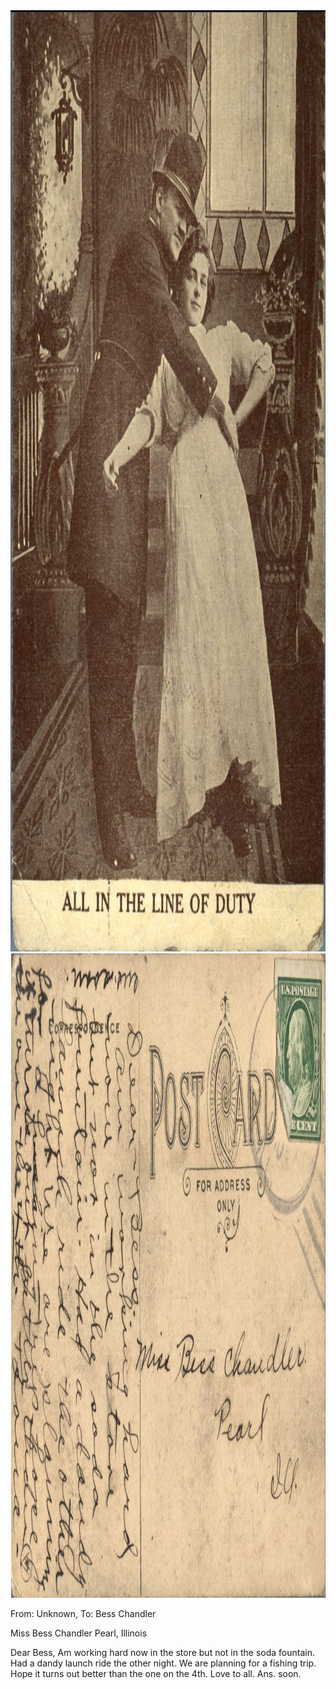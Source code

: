 <html><body><img class="alignnone size-full wp-image-1171" src="/wp-content/uploads/2014/06/postcard-2014-20140605_12412277_0510.jpg" alt="postcard-2014-20140605_12412277_0510" width="1043" height="1506"> <img class="alignnone size-full wp-image-1172" src="/wp-content/uploads/2014/06/postcard-2014-20140605_12413075_0511.jpg" alt="postcard-2014-20140605_12413075_0511" width="1538" height="1031">

From: Unknown, To: Bess Chandler

Miss Bess Chandler
Pearl, Illinois

Dear Bess,
Am working hard now in the store but not in the soda fountain. Had a dandy launch ride the other night. We are planning for a fishing trip. Hope it turns out better than the one on the 4th. Love to all. Ans. soon.</body></html>